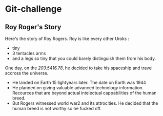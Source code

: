 # Git-challenge
## Roy Roger's Story

Here's the story of Roy Rogers. Roy is like every other Uroks : 
+ tiny
+ 3 tentacles arms
+ and a legs so tiny that you could barely distinguish them from his body.

One day, on the _203.5416.78_, he decided to take his spaceship and travel accross the universe.
- He landed on Earth 15 lightyears later. The date on Earth was 1944
- He planned on giving valuable advanced technology information. Recources that are beyond actual intelectual cappabilities of the human breed.
- But Rogers witnessed world war2 and its attrocities. He decided that the human breed is not worthy so he fucked off.

